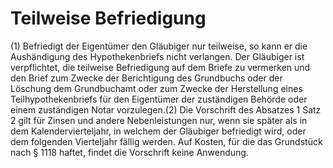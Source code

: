 # Teilweise Befriedigung

(1) Befriedigt der Eigentümer den Gläubiger nur teilweise, so kann er die Aushändigung des Hypothekenbriefs nicht verlangen. Der Gläubiger ist verpflichtet, die teilweise Befriedigung auf dem Briefe zu vermerken und den Brief zum Zwecke der Berichtigung des Grundbuchs oder der Löschung dem Grundbuchamt oder zum Zwecke der Herstellung eines Teilhypothekenbriefs für den Eigentümer der zuständigen Behörde oder einem zuständigen Notar vorzulegen.(2) Die Vorschrift des Absatzes 1 Satz 2 gilt für Zinsen und andere Nebenleistungen nur, wenn sie später als in dem Kalendervierteljahr, in welchem der Gläubiger befriedigt wird, oder dem folgenden Vierteljahr fällig werden. Auf Kosten, für die das Grundstück nach § 1118 haftet, findet die Vorschrift keine Anwendung. 

